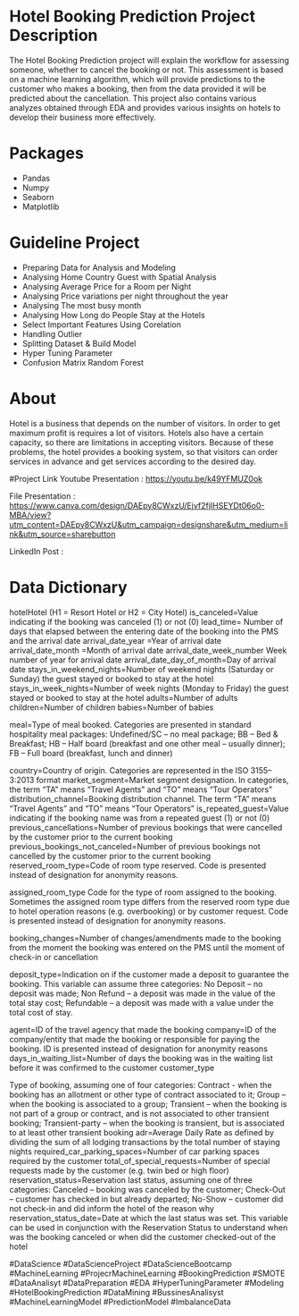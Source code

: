 # Hotel Booking Prediction Project Description

The Hotel Booking Prediction project will explain the workflow for assessing someone, whether to cancel the booking or not. This assessment is based on a machine learning algorithm, which will provide predictions to the customer who makes a booking, then from the data provided it will be predicted about the cancellation. This project also contains various analyzes obtained through EDA and provides various insights on hotels to develop their business more effectively.

# Packages
- Pandas
- Numpy
- Seaborn
- Matplotlib

# Guideline Project

- Preparing Data for Analysis and Modeling
- Analysing Home Country Guest with Spatial Analysis
- Analysing Average Price for a Room per Night
- Analysing Price variations per night throughout the year
- Analysing The most busy month
- Analysing How Long do People Stay at the Hotels
- Select Important Features Using Corelation
- Handling Outlier
- Splitting Dataset &  Build Model
- Hyper Tuning Parameter
- Confusion Matrix Random Forest

# About

Hotel is a business that depends on the number of visitors. In order to get maximum profit is requires a lot of visitors. Hotels also have a certain capacity, so there are limitations in accepting visitors. Because of these problems, the hotel provides a booking system, so that visitors can order services in advance and get services according to the desired day. 

#Project Link
Youtube Presentation : https://youtu.be/k49YFMUZ0ok

File Presentation : https://www.canva.com/design/DAEpy8CWxzU/Ejvf2fjIHSEYDt06o0-MBA/view?utm_content=DAEpy8CWxzU&utm_campaign=designshare&utm_medium=link&utm_source=sharebutton

LinkedIn Post : 

# Data Dictionary

hotelHotel (H1 = Resort Hotel or H2 = City Hotel)
is_canceled=Value indicating if the booking was canceled (1) or not (0)
lead_time= Number of days that elapsed between the entering date of the booking into the PMS and the arrival date
arrival_date_year =Year of arrival date
arrival_date_month =Month of arrival date
arrival_date_week_number Week number of year for arrival date
arrival_date_day_of_month=Day of arrival date
stays_in_weekend_nights=Number of weekend nights (Saturday or Sunday) the guest stayed or booked to stay at the hotel
stays_in_week_nights=Number of week nights (Monday to Friday) the guest stayed or booked to stay at the hotel
adults=Number of adults
children=Number of children
babies=Number of babies

meal=Type of meal booked. Categories are presented in standard hospitality meal packages: 
Undefined/SC – no meal package; BB – Bed & Breakfast; HB – Half board (breakfast and one other meal – usually dinner); FB – Full board (breakfast, lunch and dinner)

country=Country of origin. Categories are represented in the ISO 3155–3:2013 format
market_segment=Market segment designation. In categories, the term “TA” means “Travel Agents” and “TO” means “Tour Operators”
distribution_channel=Booking distribution channel. The term “TA” means “Travel Agents” and “TO” means “Tour Operators”
is_repeated_guest=Value indicating if the booking name was from a repeated guest (1) or not (0)
previous_cancellations=Number of previous bookings that were cancelled by the customer prior to the current booking
previous_bookings_not_canceled=Number of previous bookings not cancelled by the customer prior to the current booking
reserved_room_type=Code of room type reserved. Code is presented instead of designation for anonymity reasons.


assigned_room_type
Code for the type of room assigned to the booking. Sometimes the assigned room type differs from the reserved room type due to hotel operation reasons (e.g. overbooking) or by customer request. Code is presented instead of designation for anonymity reasons.

booking_changes=Number of changes/amendments made to the booking from the moment the booking was entered 
on the PMS until the moment of check-in or cancellation

deposit_type=Indication on if the customer made a deposit to guarantee the booking. 
This variable can assume three categories: No Deposit – no deposit was made;
 Non Refund – a deposit was made in the value of the total stay cost; Refundable – a deposit was made with a value
  under the total cost of stay.
  
agent=ID of the travel agency that made the booking
company=ID of the company/entity that made the booking or responsible for paying the booking. ID is presented instead of designation for anonymity reasons
days_in_waiting_list=Number of days the booking was in the waiting list before it was confirmed to the customer
customer_type

Type of booking, assuming one of four categories:
Contract - when the booking has an allotment or other type of contract associated to it; Group – when the booking is associated to a group; Transient – when the booking is not part of a group or contract, and is not associated to other transient booking; Transient-party – when the booking is transient, but is associated to at least other transient booking
adr=Average Daily Rate as defined by dividing the sum of all lodging transactions by the total number of staying nights
required_car_parking_spaces=Number of car parking spaces required by the customer
total_of_special_requests=Number of special requests made by the customer (e.g. twin bed or high floor)
reservation_status=Reservation last status, assuming one of three categories: Canceled – booking was canceled by the customer; Check-Out – customer has checked in but already departed; No-Show – customer did not check-in and did inform the hotel of the reason why
reservation_status_date=Date at which the last status was set. This variable can be used in conjunction with the Reservation Status to understand when was the booking canceled or when did the customer checked-out of the hotel

#DataScience #DataScienceProject #DataScienceBootcamp #MachineLearning #ProjecrMachineLearning #BookingPrediction #SMOTE #DataAnalisyt #DataPreparation #EDA #HyperTuningParameter #Modeling #HotelBookingPrediction #DataMining #BussinesAnalisyst #MachineLearningModel #PredictionModel #ImbalanceData
